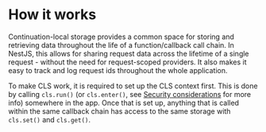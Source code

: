 # How it works

Continuation-local storage provides a common space for storing and retrieving data throughout the life of a function/callback call chain. In NestJS, this allows for sharing request data across the lifetime of a single request - without the need for request-scoped providers. It also makes it easy to track and log request ids throughout the whole application.

To make CLS work, it is required to set up the CLS context first. This is done by calling `cls.run()` (or `cls.enter()`, see [Security considerations](../05_considerations/01_security.md) for more info) somewhere in the app. Once that is set up, anything that is called within the same callback chain has access to the same storage with `cls.set()` and `cls.get()`.
